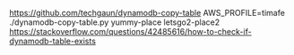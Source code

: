 https://github.com/techgaun/dynamodb-copy-table
AWS_PROFILE=timafe ./dynamodb-copy-table.py yummy-place letsgo2-place2
https://stackoverflow.com/questions/42485616/how-to-check-if-dynamodb-table-exists
